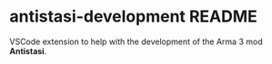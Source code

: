 # antistasi-development README

VSCode extension to help with the development of the Arma 3 mod __Antistasi__.